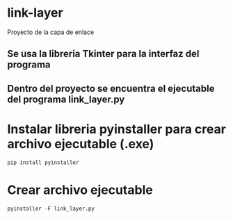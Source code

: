 # link-layer
Proyecto de la capa de enlace
## Se usa la libreria Tkinter para la interfaz del programa
## Dentro del proyecto se encuentra el ejecutable del programa link_layer.py

# Instalar libreria pyinstaller para crear archivo ejecutable (.exe)
`pip install pyinstaller`

# Crear archivo ejecutable
`pyinstaller -F link_layer.py`
